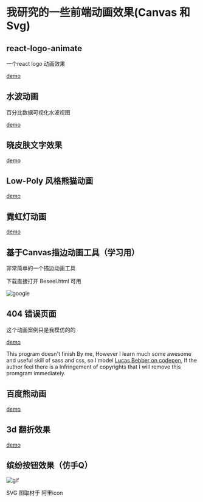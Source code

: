 
# 我研究的一些前端动画效果(Canvas 和 Svg)

## react-logo-animate

一个react logo 动画效果

[demo](http://codepen.io/numerhero/embed/bwOBGz/?height=800&theme-id=0&default-tab=result&embed-version=2)

## 水波动画

百分比数据可视化水波视图

[demo](http://codepen.io/numerhero/embed/rWBKJp/?height=600&theme-id=0&default-tab=result&embed-version=2)

## 晓皮肤文字效果

[demo](http://codepen.io/numerhero/embed/KNNJwV/?height=319&theme-id=0&default-tab=result&embed-version=2)


## Low-Poly 风格熊猫动画

[demo](http://codepen.io/numerhero/embed/PbpwmE/?height=592&theme-id=0&default-tab=result&embed-version=2)

## 霓虹灯动画

[demo](http://codepen.io/numerhero/embed/KNZRGz/?height=650&theme-id=0&default-tab=result&embed-version=2)


## 基于Canvas描边动画工具（学习用）

非常简单的一个描边动画工具

下载直接打开 Beseel.html 可用

![google](http://numerhero.github.io/assets/download/animations/google.gif)

## 404 错误页面

这个动画案例只是我模仿的的

[demo](http://codepen.io/numerhero/embed/VPGpdz/?height=430&theme-id=0&default-tab=result&embed-version=2)

This program doesn't finish By me, However I learn much some awesome and useful skill of sass and css, so I model [Lucas Bebber on codepen](http://codepen.io/lbebber/pen/ypgql/), If the author feel there is a Infringement of copyrights that I will remove this promgram immediately.

## 百度熊动画

[demo](http://codepen.io/numerhero/embed/JEmyJo/?height=507&theme-id=0&default-tab=result&embed-version=2)

## 3d 翻折效果

[demo](http://codepen.io/numerhero/embed/xqOyEY/?height=545&theme-id=0&default-tab=result&embed-version=2)

## 缤纷按钮效果（仿手Q）

![gif](http://numerhero.github.io/assets/download/animations/colorful-button.gif)

SVG 图取材于 阿里icon
